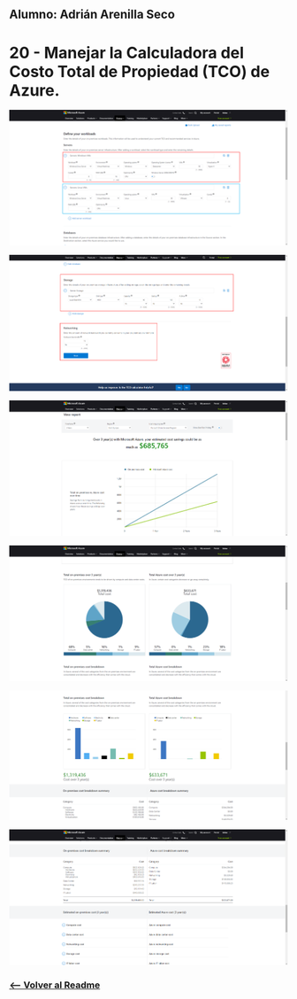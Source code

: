 ## Alumno: Adrián Arenilla Seco

# 20 - Manejar la Calculadora del Costo Total de Propiedad (TCO) de Azure.

![](Evidencias/20a-TCOCalculator.png)

![](Evidencias/20b-TCOCalculator.png)

![](Evidencias/20c-TCOCalculator.png)

![](Evidencias/20d-TCOCalculator.png)

![](Evidencias/20e-TCOCalculator.png)

![](Evidencias/20f-TCOCalculator.png)


### [<-- Volver al Readme](../../Readme.md)



